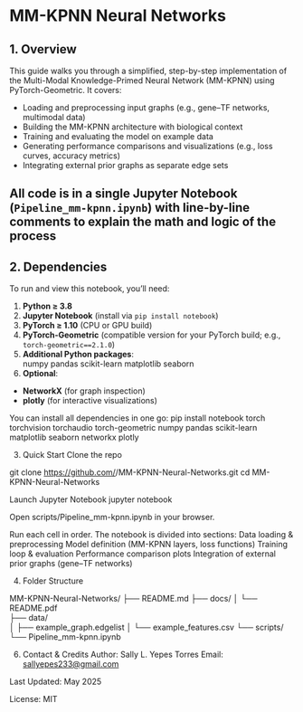 # MM-KPNN Neural Networks

## 1. Overview
This guide walks you through a simplified, step-by-step implementation of the Multi-Modal Knowledge-Primed Neural Network (MM-KPNN) using PyTorch-Geometric. It covers:

- Loading and preprocessing input graphs (e.g., gene–TF networks, multimodal data)  
- Building the MM-KPNN architecture with biological context  
- Training and evaluating the model on example data  
- Generating performance comparisons and visualizations (e.g., loss curves, accuracy metrics)  
- Integrating external prior graphs as separate edge sets  

All code is in a single Jupyter Notebook (`Pipeline_mm-kpnn.ipynb`) with line-by-line comments to explain the math and logic of the process
---

## 2. Dependencies
To run and view this notebook, you’ll need:

1. **Python ≥ 3.8**  
2. **Jupyter Notebook** (install via `pip install notebook`)  
3. **PyTorch ≥ 1.10** (CPU or GPU build)  
4. **PyTorch-Geometric** (compatible version for your PyTorch build; e.g., `torch-geometric==2.1.0`)  
5. **Additional Python packages**:  
numpy
pandas
scikit-learn
matplotlib
seaborn
6. **Optional**:  
- **NetworkX** (for graph inspection)  
- **plotly** (for interactive visualizations)  

You can install all dependencies in one go:
pip install notebook torch torchvision torchaudio torch-geometric numpy pandas scikit-learn matplotlib seaborn networkx plotly

3. Quick Start
Clone the repo

git clone https://github.com/<YOUR-USERNAME>/MM-KPNN-Neural-Networks.git
cd MM-KPNN-Neural-Networks

Launch Jupyter Notebook
jupyter notebook

Open scripts/Pipeline_mm-kpnn.ipynb in your browser.

Run each cell in order. The notebook is divided into sections:
Data loading & preprocessing
Model definition (MM-KPNN layers, loss functions)
Training loop & evaluation
Performance comparison plots
Integration of external prior graphs (gene–TF networks)

4. Folder Structure

MM-KPNN-Neural-Networks/
├── README.md
├── docs/
│   └── README.pdf               
├── data/                        
│   ├── example_graph.edgelist
│   └── example_features.csv
└── scripts/
    └── Pipeline_mm-kpnn.ipynb    

6. Contact & Credits
Author: Sally L. Yepes Torres
Email: sallyepes233@gmail.com

Last Updated: May 2025

License: MIT

